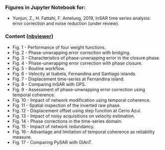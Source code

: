 ### Figures in Jupyter Notebook for: ###

+ Yunjun, Z., H. Fattahi, F. Amelung, 2019, InSAR time series analysis: error correction and noise reduction (under review).

### Content ([nbviewer](https://nbviewer.jupyter.org/github/insarlab/PySAR/tree/master/docs/paper/)) ###

+ Fig. 1 - Performance of four weight functions.
+ Fig. 2 - Phase-unwrapping error correction with bridging.
+ Fig. 3 - Characteristics of phase-unwrapping error in the closure phase.
+ Fig. 4 - Phase-unwrapping error correction with phase closure.
+ Fig. 5 - Routine workflow.
+ Fig. 6 - Velocity at Isabela, Fernandina and Santiago islands.
+ Fig. 7 - Displacement time-series at Fernandina island.
+ Fig. 8 - Comparing InSAR with GPS.
+ Fig. 9 - Assessment of phase-unwrapping error correction using temporal coherence.
+ Fig. 10 - Impact of network modification using temporal coherence.
+ Fig. 11 - Spatial inspection of the inverted raw phase.
+ Fig. 12 - Displacement offset using step function at Cerro Azul.
+ Fig. 13 - Impact of noisy acquisitions on velocity estimation.
+ Fig. 14 - Phase corrections in the time-series domain.
+ Fig. 15 - Impact of network redundancy.
+ Fig. 16 - Advantage and limitation of temporal coherence as reliability measure.
+ Fig. 17 - Comparing PySAR with GIAnT.
